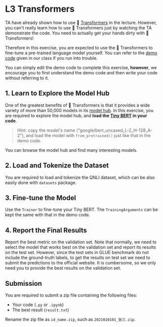 # L3 Transformers

TA have already shown how to use 🤗 [Transformers](https://github.com/huggingface/transformers) in the lecture. However, you can't really learn how to use 🤗 Transformers just by watching the TA demonstrate the code. You need to actually get your hands dirty with 🤗 Transformers! 

Therefore in this exercise, you are expected to use the 🤗 Transformers to fine-tune a pre-trained language model yourself. You can refer to the [demo code](https://colab.research.google.com/drive/1tcDiyHIKgEJp4TzGbGp27HYbdFWGolU_#scrollTo=hB3IyMO6mWsA) given in our class if you run into trouble. 

You can simply edit the demo code to complete this exercise, **however**, we encourage you to first understand the demo code and then write your code without referring to it.

## 1. Learn to Explore the Model Hub
One of the greatest benefits of 🤗 Transformers is that it provides a wide variety of more than 50,000 models in its [model hub](https://huggingface.co/models). In this exercise, you are required to explore the model hub, and **load the [Tiny BERT](https://huggingface.co/google/bert_uncased_L-2_H-128_A-2) in your code**. 

> Hint: copy the model's name ("google/bert_uncased_L-2_H-128_A-2"), and load the model with `from_pretrained()` just like that in the demo code.

You can browse the model hub and find many interesting models. 

## 2. Load and Tokenize the Dataset
You are required to load and tokenize the QNLI dataset, which can be also easily done with `datasets` package. 

## 3. Fine-tune the Model
Use the `Trainer` to fine-tune your Tiny BERT. The `TrainingArguments` can be kept the same with that in the demo code.

## 4. Report the Final Results
Report the best metric on the validation set. Note that normally, we need to select the model that works best on the validation set and report its results on the test set. However, since the test sets in GLUE benchmark do not include the ground-truth labels, to get the results on test set we need to submit the predictions to the official website. It is cumbersome, so we only need you to provide the best results on the validation set.

## Submission
You are required to submit a zip file containing the following files:

+ Your code (`.py` or `.ipynb`)
+ The best result (`result.txt`)

Rename the zip file as `id_name.zip`, such as `2021010101_张三.zip`.